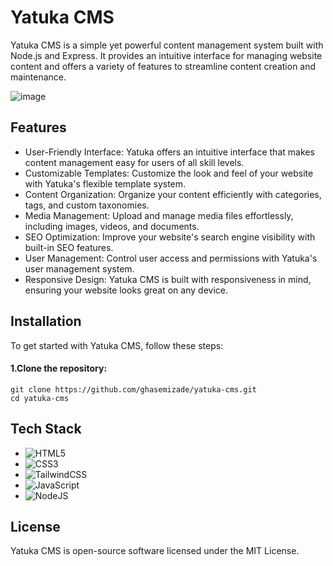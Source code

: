 # Yatuka CMS

Yatuka CMS is a simple yet powerful content management system built with Node.js and Express. It provides an intuitive interface for managing website content and offers a variety of features to streamline content creation and maintenance.

![image](https://github.com/ghasemizade/yatuka-cms/assets/92257857/0ef7364a-7ca1-41fc-aeaa-130379e47fb1)

## Features
* User-Friendly Interface: Yatuka offers an intuitive interface that makes content management easy for users of all skill levels.
* Customizable Templates: Customize the look and feel of your website with Yatuka's flexible template system.
* Content Organization: Organize your content efficiently with categories, tags, and custom taxonomies.
* Media Management: Upload and manage media files effortlessly, including images, videos, and documents.
* SEO Optimization: Improve your website's search engine visibility with built-in SEO features.
* User Management: Control user access and permissions with Yatuka's user management system.
* Responsive Design: Yatuka CMS is built with responsiveness in mind, ensuring your website looks great on any device.

## Installation
  
To get started with Yatuka CMS, follow these steps:
#### 1.Clone the repository:
```console
git clone https://github.com/ghasemizade/yatuka-cms.git
cd yatuka-cms
```


## Tech Stack

- ![HTML5](https://img.shields.io/badge/html5-%23E34F26.svg?style=for-the-badge&logo=html5&logoColor=white)
- ![CSS3](https://img.shields.io/badge/css3-%231572B6.svg?style=for-the-badge&logo=css3&logoColor=white)
- ![TailwindCSS](https://img.shields.io/badge/tailwindcss-%2338B2AC.svg?style=for-the-badge&logo=tailwind-css&logoColor=white)
- ![JavaScript](https://img.shields.io/badge/javascript-%23323330.svg?style=for-the-badge&logo=javascript&logoColor=%23F7DF1E)
- ![NodeJS](https://img.shields.io/badge/node.js-6DA55F?style=for-the-badge&logo=node.js&logoColor=white)

## License

Yatuka CMS is open-source software licensed under the MIT License.
